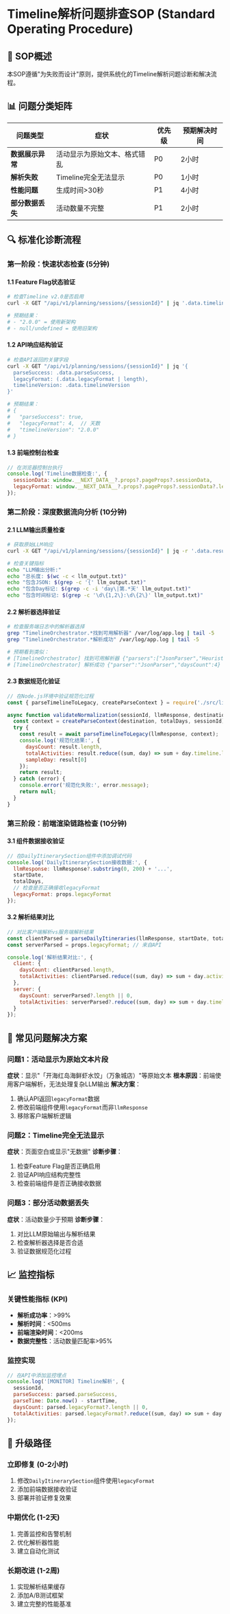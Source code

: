 # Timeline解析问题排查SOP (Standard Operating Procedure)

## 🎯 SOP概述

本SOP遵循"为失败而设计"原则，提供系统化的Timeline解析问题诊断和解决流程。

## 📊 问题分类矩阵

| 问题类型 | 症状 | 优先级 | 预期解决时间 |
|---------|------|--------|-------------|
| **数据展示异常** | 活动显示为原始文本、格式错乱 | P0 | 2小时 |
| **解析失败** | Timeline完全无法显示 | P0 | 1小时 |
| **性能问题** | 生成时间>30秒 | P1 | 4小时 |
| **部分数据丢失** | 活动数量不完整 | P1 | 2小时 |

## 🔍 标准化诊断流程

### 第一阶段：快速状态检查 (5分钟)

#### 1.1 Feature Flag状态验证
```bash
# 检查Timeline v2.0是否启用
curl -X GET "/api/v1/planning/sessions/{sessionId}" | jq '.data.timelineVersion'

# 预期结果：
# - "2.0.0" = 使用新架构
# - null/undefined = 使用旧架构
```

#### 1.2 API响应结构验证
```bash
# 检查API返回的关键字段
curl -X GET "/api/v1/planning/sessions/{sessionId}" | jq '{
  parseSuccess: .data.parseSuccess,
  legacyFormat: (.data.legacyFormat | length),
  timelineVersion: .data.timelineVersion
}'

# 预期结果：
# {
#   "parseSuccess": true,
#   "legacyFormat": 4,  // 天数
#   "timelineVersion": "2.0.0"
# }
```

#### 1.3 前端控制台检查
```javascript
// 在浏览器控制台执行
console.log('Timeline数据检查:', {
  sessionData: window.__NEXT_DATA__?.props?.pageProps?.sessionData,
  legacyFormat: window.__NEXT_DATA__?.props?.pageProps?.sessionData?.legacyFormat
});
```

### 第二阶段：深度数据流向分析 (10分钟)

#### 2.1 LLM输出质量检查
```bash
# 获取原始LLM响应
curl -X GET "/api/v1/planning/sessions/{sessionId}" | jq -r '.data.result.llmResponse' > llm_output.txt

# 检查关键指标
echo "LLM输出分析:"
echo "总长度: $(wc -c < llm_output.txt)"
echo "包含JSON: $(grep -c '{' llm_output.txt)"
echo "包含Day标记: $(grep -c -i 'day\|第.*天' llm_output.txt)"
echo "包含时间标记: $(grep -c '\d\{1,2\}:\d\{2\}' llm_output.txt)"
```

#### 2.2 解析器选择验证
```bash
# 检查服务端日志中的解析器选择
grep "TimelineOrchestrator.*找到可用解析器" /var/log/app.log | tail -5
grep "TimelineOrchestrator.*解析成功" /var/log/app.log | tail -5

# 预期看到类似：
# [TimelineOrchestrator] 找到可用解析器 {"parsers":["JsonParser","HeuristicTimeParser"]}
# [TimelineOrchestrator] 解析成功 {"parser":"JsonParser","daysCount":4}
```

#### 2.3 数据规范化验证
```javascript
// 在Node.js环境中验证规范化过程
const { parseTimelineToLegacy, createParseContext } = require('./src/lib/timeline');

async function validateNormalization(sessionId, llmResponse, destination, totalDays) {
  const context = createParseContext(destination, totalDays, sessionId);
  try {
    const result = await parseTimelineToLegacy(llmResponse, context);
    console.log('规范化结果:', {
      daysCount: result.length,
      totalActivities: result.reduce((sum, day) => sum + day.timeline.length, 0),
      sampleDay: result[0]
    });
    return result;
  } catch (error) {
    console.error('规范化失败:', error.message);
    return null;
  }
}
```

### 第三阶段：前端渲染链路检查 (10分钟)

#### 3.1 组件数据接收验证
```javascript
// 在DailyItinerarySection组件中添加调试代码
console.log('DailyItinerarySection接收数据:', {
  llmResponse: llmResponse?.substring(0, 200) + '...',
  startDate,
  totalDays,
  // 检查是否正确接收legacyFormat
  legacyFormat: props.legacyFormat
});
```

#### 3.2 解析结果对比
```javascript
// 对比客户端解析vs服务端解析结果
const clientParsed = parseDailyItineraries(llmResponse, startDate, totalDays);
const serverParsed = props.legacyFormat; // 来自API

console.log('解析结果对比:', {
  client: {
    daysCount: clientParsed.length,
    totalActivities: clientParsed.reduce((sum, day) => sum + day.activities.length, 0)
  },
  server: {
    daysCount: serverParsed?.length || 0,
    totalActivities: serverParsed?.reduce((sum, day) => sum + day.timeline.length, 0) || 0
  }
});
```

## 🔧 常见问题解决方案

### 问题1：活动显示为原始文本片段
**症状**：显示"「开海红岛海鲜虾水饺」（万象城店）"等原始文本
**根本原因**：前端使用客户端解析，无法处理复杂LLM输出
**解决方案**：
1. 确认API返回`legacyFormat`数据
2. 修改前端组件使用`legacyFormat`而非`llmResponse`
3. 移除客户端解析逻辑

### 问题2：Timeline完全无法显示
**症状**：页面空白或显示"无数据"
**诊断步骤**：
1. 检查Feature Flag是否正确启用
2. 验证API响应结构完整性
3. 检查前端组件是否正确接收数据

### 问题3：部分活动数据丢失
**症状**：活动数量少于预期
**诊断步骤**：
1. 对比LLM原始输出与解析结果
2. 检查解析器选择是否合适
3. 验证数据规范化过程

## 📈 监控指标

### 关键性能指标 (KPI)
- **解析成功率**：>99%
- **解析时间**：<500ms
- **前端渲染时间**：<200ms
- **数据完整性**：活动数量匹配率>95%

### 监控实现
```javascript
// 在API中添加监控埋点
console.log('[MONITOR] Timeline解析', {
  sessionId,
  parseSuccess: parsed.parseSuccess,
  parseTime: Date.now() - startTime,
  daysCount: parsed.legacyFormat?.length || 0,
  totalActivities: parsed.legacyFormat?.reduce((sum, day) => sum + day.timeline.length, 0) || 0
});
```

## 🚨 升级路径

### 立即修复 (0-2小时)
1. 修改`DailyItinerarySection`组件使用`legacyFormat`
2. 添加前端数据接收验证
3. 部署并验证修复效果

### 中期优化 (1-2天)
1. 完善监控和告警机制
2. 优化解析器性能
3. 建立自动化测试

### 长期改进 (1-2周)
1. 实现解析结果缓存
2. 添加A/B测试框架
3. 建立完整的性能基准
